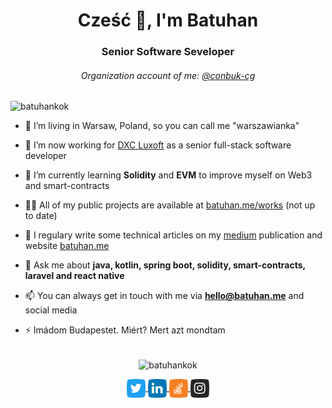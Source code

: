 <h1 align="center">Cześć 👋, I'm Batuhan</h1>
<h3 align="center">Senior Software Seveloper</h3>
<h6 align="center">Organization account of me: <a href="https://github.com/conbuk-cg">@conbuk-cg</a></h6>

<p align="left">
  <img src="https://komarev.com/ghpvc/?username=batuhankok" alt="batuhankok" />
  <br />
</p>

- 📌 I’m living in Warsaw, Poland, so you can call me "warszawianka"

- 🔭 I’m now working for [DXC Luxoft](https://luxoft.com) as a senior full-stack software developer

- 🌱 I’m currently learning **Solidity** and **EVM** to improve myself on Web3 and smart-contracts

- 👨‍💻 All of my public projects are available at [batuhan.me/works](https://batuhan.me/works) (not up to date)

- 📝 I regulary write some technical articles on my [medium](https://batuhankok.medium.com) publication and website [batuhan.me](https://batuhan.me) 

- 💬 Ask me about **java, kotlin, spring boot, solidity, smart-contracts, laravel and react native**

- 📫 You can always get in touch with me via **hello@batuhan.me** and social media

- ⚡ Imádom Budapestet. Miért? Mert azt mondtam


<p align="center">
  <br />
  <img align="center" src="https://github-readme-stats.vercel.app/api?username=batuhankok&count_private=true&show_icons=true&theme=tokyonight" alt="batuhankok" />
</p>

<p align="center">
  <a href="https://twitter.com/batuhankok" target="blank">
    <img align="center" src="icons/twitter.png" alt="batuhankok" height="30" width="30" />
  </a>
  <a href="https://linkedin.com/in/batuhankok" target="blank">
    <img align="center" src="icons/linkedin.png" alt="batuhankok" height="30" width="30" />
  </a>
  <a href="https://stackoverflow.com/users/batuhankok" target="blank">
    <img align="center" src="icons/stackoverflow.png" alt="batuhankok" height="30" width="30" />
  </a>
  <a href="https://instagram.com/batuhn" target="blank">
    <img align="center" src="icons/instagram.png" alt="batuhn" height="30" width="30" />
  </a>
</p>
